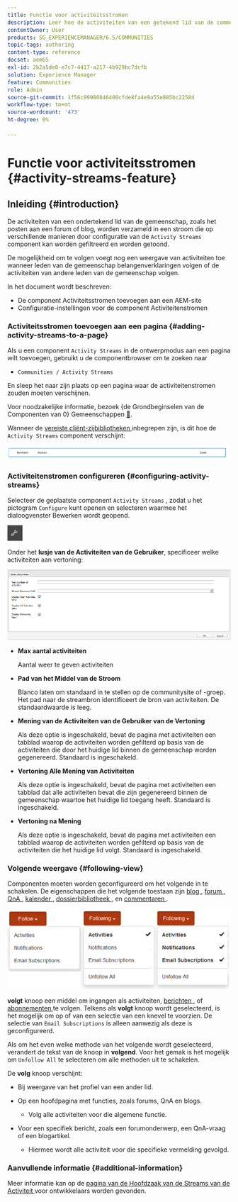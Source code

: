 ```yaml
---
title: Functie voor activiteitsstromen
description: Leer hoe de activiteiten van een getekend lid van de community worden verzameld in een stream die u kunt filteren en weergeven via de component Activiteitenstromen.
contentOwner: User
products: SG_EXPERIENCEMANAGER/6.5/COMMUNITIES
topic-tags: authoring
content-type: reference
docset: aem65
exl-id: 2b2a5de0-e7c7-4417-a217-4b929bc7dcfb
solution: Experience Manager
feature: Communities
role: Admin
source-git-commit: 1f56c99980846400cfde8fa4e9a55e885bc2258d
workflow-type: tm+mt
source-wordcount: '473'
ht-degree: 0%

---
```


# Functie voor activiteitsstromen {#activity-streams-feature}

## Inleiding {#introduction}

De activiteiten van een ondertekend lid van de gemeenschap, zoals het posten aan een forum of blog, worden verzameld in een stroom die op verschillende manieren door configuratie van de `Activity Streams` component kan worden gefiltreerd en worden getoond.

De mogelijkheid om te volgen voegt nog een weergave van activiteiten toe wanneer leden van de gemeenschap belangenverklaringen volgen of de activiteiten van andere leden van de gemeenschap volgen.

In het document wordt beschreven:

* De component Activiteitsstromen toevoegen aan een AEM-site
* Configuratie-instellingen voor de component Activiteitenstromen

### Activiteitsstromen toevoegen aan een pagina {#adding-activity-streams-to-a-page}

Als u een component `Activity Streams` in de ontwerpmodus aan een pagina wilt toevoegen, gebruikt u de componentbrowser om te zoeken naar

* `Communities / Activity Streams`

En sleep het naar zijn plaats op een pagina waar de activiteitenstromen zouden moeten verschijnen.

Voor noodzakelijke informatie, bezoek {de Grondbeginselen van de Componenten van 0} Gemeenschappen [&#128279;](/help/communities/basics.md).

Wanneer de [ vereiste cliënt-zijbibliotheken ](/help/communities/essentials-activities.md#essentials-for-client-side) inbegrepen zijn, is dit hoe de `Activity Streams` component verschijnt:

![ activiteit-stromen ](assets/activity-component.png)

### Activiteitenstromen configureren {#configuring-activity-streams}

Selecteer de geplaatste component `Activity Streams` , zodat u het pictogram `Configure` kunt openen en selecteren waarmee het dialoogvenster Bewerken wordt geopend.

![ vormen ](assets/configure-new.png)

Onder het **lusje van de Activiteiten van de Gebruiker**, specificeer welke activiteiten aan vertoning:

![ gebruiker-activiteiten ](assets/user-activities.png)

* **Max aantal activiteiten**

  Aantal weer te geven activiteiten

* **Pad van het Middel van de Stroom**

  Blanco laten om standaard in te stellen op de communitysite of -groep. Het pad naar de streambron identificeert de bron van activiteiten. De standaardwaarde is leeg.

* **Mening van de Activiteiten van de Gebruiker van de Vertoning**

  Als deze optie is ingeschakeld, bevat de pagina met activiteiten een tabblad waarop de activiteiten worden gefilterd op basis van de activiteiten die door het huidige lid binnen de gemeenschap worden gegenereerd. Standaard is ingeschakeld.

* **Vertoning Alle Mening van Activiteiten**

  Als deze optie is ingeschakeld, bevat de pagina met activiteiten een tabblad dat alle activiteiten bevat die zijn gegenereerd binnen de gemeenschap waartoe het huidige lid toegang heeft. Standaard is ingeschakeld.

* **Vertoning na Mening**

  Als deze optie is ingeschakeld, bevat de pagina met activiteiten een tabblad waarop de activiteiten worden gefilterd op basis van de activiteiten die het huidige lid volgt. Standaard is ingeschakeld.

### Volgende weergave {#following-view}

Componenten moeten worden geconfigureerd om het volgende in te schakelen. De eigenschappen die het volgende toestaan zijn [ blog ](/help/communities/blog-feature.md), [ forum ](/help/communities/forum.md), [ QnA ](/help/communities/working-with-qna.md), [ kalender ](/help/communities/calendar.md), [ dossierbibliotheek ](/help/communities/file-library.md), en [ commentaren ](/help/communities/comments.md).

![ volgend-mening ](assets/following-activities.png)

**volgt** knoop een middel om ingangen als activiteiten, [ berichten ](/help/communities/notifications.md), of [ abonnementen ](/help/communities/subscriptions.md) te volgen. Telkens als **volgt** knoop wordt geselecteerd, is het mogelijk om op of van een selectie van een knevel te voorzien. De selectie van `Email Subscriptions` is alleen aanwezig als deze is geconfigureerd.

Als om het even welke methode van het volgende wordt geselecteerd, verandert de tekst van de knoop in **volgend**. Voor het gemak is het mogelijk om `Unfollow All` te selecteren om alle methoden uit te schakelen.

De **volg** knoop verschijnt:

* Bij weergave van het profiel van een ander lid.
* Op een hoofdpagina met functies, zoals forums, QnA en blogs.

   * Volg alle activiteiten voor die algemene functie.

* Voor een specifiek bericht, zoals een forumonderwerp, een QnA-vraag of een blogartikel.

   * Hiermee wordt alle activiteit voor die specifieke vermelding gevolgd.

### Aanvullende informatie {#additional-information}

Meer informatie kan op de [ pagina van de Hoofdzaak van de Streams van de Activiteit ](/help/communities/essentials-activities.md) voor ontwikkelaars worden gevonden.
